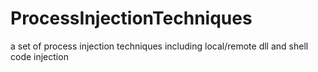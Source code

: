 # ProcessInjectionTechniques
a set of process injection techniques including local/remote dll and shell code injection
